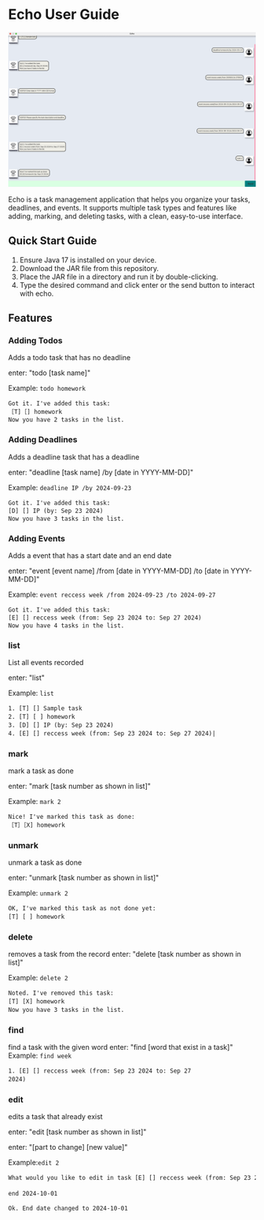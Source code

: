 # Echo User Guide

![Ui.png](Ui.png)

Echo is a task management application that helps you organize your tasks, deadlines, and events. It supports multiple
task types and features like adding, marking, and deleting tasks, with a clean, easy-to-use interface.




## Quick Start Guide

1. Ensure Java 17 is installed on your device.
2. Download the JAR file from this repository.
3. Place the JAR file in a directory and run it by double-clicking.
4. Type the desired command and click enter or the send button to interact with echo.


## Features


### Adding Todos

Adds a todo task that has no deadline

enter: "todo [task name]"

Example: `todo homework`

```
Got it. I've added this task:
［T]［] homework
Now you have 2 tasks in the list.
```


### Adding Deadlines

Adds a deadline task that has a deadline

enter: "deadline [task name] /by [date in YYYY-MM-DD]"

Example: `deadline IP /by 2024-09-23`

```
Got it. I've added this task:
[D] [] IP (by: Sep 23 2024)
Now you have 3 tasks in the list.
```

### Adding Events

Adds a event that has a start date and an end date

enter: "event [event name] /from [date in YYYY-MM-DD] /to [date in YYYY-MM-DD]"

Example: `event reccess week /from 2024-09-23 /to 2024-09-27`

```
Got it. I've added this task:
[E] [] reccess week (from: Sep 23 2024 to: Sep 27 2024)
Now you have 4 tasks in the list.
```


### list

List all events recorded

enter: "list"

Example: `list`

```dtd
1. [T] [] Sample task
2. [T] [ ] homework
3. [D] [] IP (by: Sep 23 2024)
4. [E] [] reccess week (from: Sep 23 2024 to: Sep 27 2024)|
```

### mark

mark a task as done

enter: "mark [task number as shown in list]"

Example: `mark 2`

```dtd
Nice! I've marked this task as done:
［T］［X] homework
```

### unmark

unmark a task as done

enter: "unmark [task number as shown in list]"

Example: `unmark 2`

```dtd
OK, I've marked this task as not done yet:
[T] [ ] homework
```
### delete

removes a task from the record
enter: "delete [task number as shown in list]"

Example: `delete 2`

```dtd
Noted. I've removed this task:
[T] [X] homework
Now you have 3 tasks in the list.
```

### find 

find a task with the given word
enter: "find [word that exist in a task]"
Example: `find week`

```dtd
1. [E] [] reccess week (from: Sep 23 2024 to: Sep 27
2024)
```

### edit

edits a task that already exist

enter: "edit [task number as shown in list]"

enter: "[part to change] [new value]"

Example:`edit 2`

```dtd
What would you like to edit in task [E] [] reccess week (from: Sep 23 2024 to: Sep 27 2024)?
```

`end 2024-10-01`

```dtd
Ok. End date changed to 2024-10-01
```